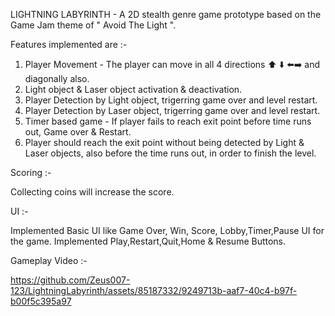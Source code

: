 LIGHTNING LABYRINTH - A 2D stealth genre game prototype based on the Game Jam theme of " Avoid The Light ".

Features implemented are :-

1. Player Movement - The player can move in all 4 directions ⬆️ ⬇️ ⬅️➡️ and diagonally also.
2. Light object & Laser object activation & deactivation.
3. Player Detection by Light object, trigerring game over and level restart.
4. Player Detection by Laser object, trigerring game over and level restart.
5. Timer based game - If player fails to reach exit point before time runs out, Game over & Restart.
6. Player should reach the exit point without being detected by Light & Laser objects, also before the time runs out, in order to finish the level.

Scoring :-

Collecting coins will increase the score.

UI :-

Implemented Basic UI like Game Over, Win, Score, Lobby,Timer,Pause UI for the game. Implemented Play,Restart,Quit,Home & Resume Buttons.

Gameplay Video :-



https://github.com/Zeus007-123/LightningLabyrinth/assets/85187332/9249713b-aaf7-40c4-b97f-b00f5c395a97

